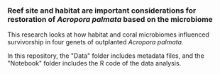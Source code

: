 ### Reef site and habitat are important considerations for restoration of _Acropora palmata_ based on the microbiome
This research looks at how habitat and coral microbiomes influenced survivorship in four genets of outplanted _Acropora palmata_.

In this repository, the "Data" folder includes metadata files, and the "Notebook" folder includes the R code of the data analysis.
